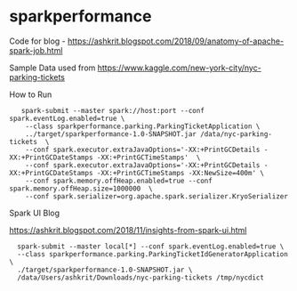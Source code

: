 # sparkperformance

Code for blog - https://ashkrit.blogspot.com/2018/09/anatomy-of-apache-spark-job.html


Sample Data used from https://www.kaggle.com/new-york-city/nyc-parking-tickets

How to Run

```
   spark-submit --master spark://host:port --conf spark.eventLog.enabled=true \
    --class sparkperformance.parking.ParkingTicketApplication \
    ../target/sparkperformance-1.0-SNAPSHOT.jar /data/nyc-parking-tickets  \
    --conf spark.executor.extraJavaOptions='-XX:+PrintGCDetails -XX:+PrintGCDateStamps -XX:+PrintGCTimeStamps'  \
    --conf spark.executor.extraJavaOptions='-XX:+PrintGCDetails -XX:+PrintGCDateStamps -XX:+PrintGCTimeStamps -XX:NewSize=400m' \
    --conf spark.memory.offHeap.enabled=true --conf spark.memory.offHeap.size=1000000  \
    --conf spark.serializer=org.apache.spark.serializer.KryoSerializer
```

Spark UI Blog

https://ashkrit.blogspot.com/2018/11/insights-from-spark-ui.html

```
  spark-submit --master local[*] --conf spark.eventLog.enabled=true \
  --class sparkperformance.parking.ParkingTicketIdGeneratorApplication \
  ./target/sparkperformance-1.0-SNAPSHOT.jar \
  /data/Users/ashkrit/Downloads/nyc-parking-tickets /tmp/nycdict
```
